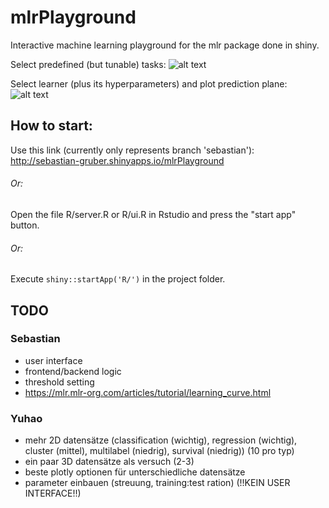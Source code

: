 # mlrPlayground
Interactive machine learning playground for the mlr package done in shiny.

Select predefined (but tunable) tasks:
![alt text](https://imgur.com/N2LshkV)


Select learner (plus its hyperparameters) and plot prediction plane:
![alt text](https://imgur.com/QZoUExQ)


## How to start:
Use this link (currently only represents branch 'sebastian'):
http://sebastian-gruber.shinyapps.io/mlrPlayground

###### Or:
Open the file R/server.R or R/ui.R in Rstudio and press the "start app" button.

###### Or:
Execute ``shiny::startApp('R/')`` in the project folder.

## TODO

### Sebastian
- user interface
- frontend/backend logic
- threshold setting
- https://mlr.mlr-org.com/articles/tutorial/learning_curve.html


### Yuhao
- mehr 2D datensätze (classification (wichtig), regression (wichtig), cluster (mittel), multilabel (niedrig), survival (niedrig)) (10 pro typ)
- ein paar 3D datensätze als versuch (2-3)
- beste plotly optionen für unterschiedliche datensätze
- parameter einbauen (streuung, training:test ration) (!!KEIN USER INTERFACE!!)
